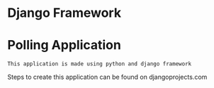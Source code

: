 # Django Framework

# Polling Application

```
This application is made using python and django framework
```

Steps to create this application can be found on djangoprojects.com

